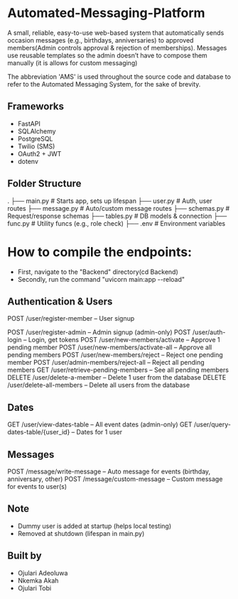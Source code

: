 # Automated-Messaging-Platform
A small, reliable, easy-to-use web-based system that automatically sends occasion messages (e.g., birthdays, anniversaries) to approved members(Admin controls approval & rejection of memberships). Messages use reusable templates so the admin doesn’t have to compose them manually (it is allows for custom messaging)

The abbreviation 'AMS' is used throughout the source code and database to refer to the Automated Messaging System, for the sake of brevity.

## Frameworks
- FastAPI  
- SQLAlchemy  
- PostgreSQL  
- Twilio (SMS)  
- OAuth2 + JWT  
- dotenv

## Folder Structure
.
├── main.py # Starts app, sets up lifespan
├── user.py # Auth, user routes
├── message.py # Auto/custom message routes
├── schemas.py # Request/response schemas
├── tables.py # DB models & connection
├── func.py # Utility funcs (e.g., role check)
├── .env # Environment variables

# How to compile the endpoints:
- First, navigate to the "Backend" directory(cd Backend)
- Secondly, run the command "uvicorn main:app --reload"

## Authentication & Users
POST /user/register-member – User signup
<!-- Everything else is only for admins only -->
POST /user/register-admin – Admin signup (admin-only)
POST /user/auth-login – Login, get tokens
POST /user/new-members/activate – Approve 1 pending member
POST /user/new-members/activate-all – Approve all pending members
POST /user/new-members/reject – Reject one pending member
POST /user/admin-members/reject-all – Reject all pending members
GET /user/retrieve-pending-members – See all pending members
DELETE /user/delete-a-member – Delete 1 user from the database
DELETE /user/delete-all-members – Delete all users from the database

## Dates
<!-- Admins only -->
GET /user/view-dates-table – All event dates (admin-only)
GET /user/query-dates-table/{user_id} – Dates for 1 user

## Messages
<!-- Admins only -->
POST /message/write-message – Auto message for events (birthday, anniversary, other)
POST /message/custom-message – Custom message for events to user(s)

## Note
- Dummy user is added at startup (helps local testing)
- Removed at shutdown (lifespan in main.py)

## Built by
- Ojulari Adeoluwa
- Nkemka Akah
- Ojulari Tobi